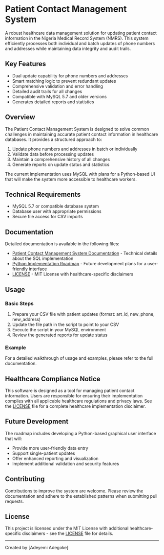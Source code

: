 # Patient Contact Management System

A robust healthcare data management solution for updating patient contact information in the Nigeria Medical Record System (NMRS). This system efficiently processes both individual and batch updates of phone numbers and addresses while maintaining data integrity and audit trails.

## Key Features

- Dual update capability for phone numbers and addresses
- Smart matching logic to prevent redundant updates
- Comprehensive validation and error handling
- Detailed audit trails for all changes
- Compatible with MySQL 5.7 and older versions
- Generates detailed reports and statistics

## Overview

The Patient Contact Management System is designed to solve common challenges in maintaining accurate patient contact information in healthcare databases. It provides a structured approach to:

1. Update phone numbers and addresses in batch or individually
2. Validate data before processing updates
3. Maintain a comprehensive history of all changes
4. Generate reports on update status and statistics

The current implementation uses MySQL with plans for a Python-based UI that will make the system more accessible to healthcare workers.

## Technical Requirements

- MySQL 5.7 or compatible database system
- Database user with appropriate permissions
- Secure file access for CSV imports

## Documentation

Detailed documentation is available in the following files:

- [Patient Contact Management System Documentation](contact-management-documentation.md) - Technical details about the SQL implementation
- [Python Implementation Roadmap](python-future-roadmap.md) - Future development plans for a user-friendly interface
- [LICENSE](license.md) - MIT License with healthcare-specific disclaimers

## Usage

### Basic Steps

1. Prepare your CSV file with patient updates (format: art_id, new_phone, new_address)
2. Update the file path in the script to point to your CSV
3. Execute the script in your MySQL environment
4. Review the generated reports for update status

### Example

For a detailed walkthrough of usage and examples, please refer to the full documentation.

## Healthcare Compliance Notice

This software is designed as a tool for managing patient contact information. Users are responsible for ensuring their implementation complies with all applicable healthcare regulations and privacy laws. See the [LICENSE](license.md) file for a complete healthcare implementation disclaimer.

## Future Development

The roadmap includes developing a Python-based graphical user interface that will:

- Provide more user-friendly data entry
- Support single-patient updates
- Offer enhanced reporting and visualization
- Implement additional validation and security features

## Contributing

Contributions to improve the system are welcome. Please review the documentation and adhere to the established patterns when submitting pull requests.

## License

This project is licensed under the MIT License with additional healthcare-specific disclaimers - see the [LICENSE](license.md) file for details.

---

Created by [Adeyemi Adegoke]
